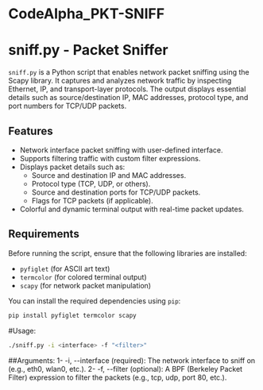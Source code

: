# CodeAlpha_PKT-SNIFF
# sniff.py - Packet Sniffer

`sniff.py` is a Python script that enables network packet sniffing using the Scapy library. It captures and analyzes network traffic by inspecting Ethernet, IP, and transport-layer protocols. The output displays essential details such as source/destination IP, MAC addresses, protocol type, and port numbers for TCP/UDP packets.

## Features
- Network interface packet sniffing with user-defined interface.
- Supports filtering traffic with custom filter expressions.
- Displays packet details such as:
  - Source and destination IP and MAC addresses.
  - Protocol type (TCP, UDP, or others).
  - Source and destination ports for TCP/UDP packets.
  - Flags for TCP packets (if applicable).
- Colorful and dynamic terminal output with real-time packet updates.

## Requirements
Before running the script, ensure that the following libraries are installed:

- `pyfiglet` (for ASCII art text)
- `termcolor` (for colored terminal output)
- `scapy` (for network packet manipulation)

You can install the required dependencies using `pip`:

```bash
pip install pyfiglet termcolor scapy
```
#Usage:
```bash
./sniff.py -i <interface> -f "<filter>"
```
##Arguments:
1- -i, --interface (required): The network interface to sniff on (e.g., eth0, wlan0, etc.).
2- -f, --filter (optional): A BPF (Berkeley Packet Filter) expression to filter the packets (e.g., tcp, udp, port 80, etc.).
